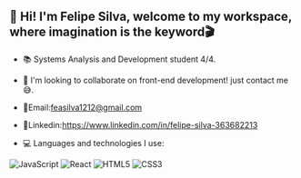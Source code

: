  👋 Hi! I'm Felipe Silva, welcome to my workspace, where imagination is the keyword🎬
----------------------------------------------------------------------------------------------
- 📚 Systems Analysis and Development student 4/4.

- 🔎 I'm looking to collaborate on front-end development! just contact me😅.

- 📩Email:feasilva1212@gmail.com
 
- 📌Linkedin:https://www.linkedin.com/in/felipe-silva-363682213

- 💻 Languages and technologies I use:

![JavaScript](https://img.shields.io/badge/JavaScript-F7DF1E?style=for-the-badge&logo=javascript&logoColor=black)
![React](https://img.shields.io/badge/React-17.0.2-61DAFB?style=for-the-badge&logo=react&logoColor=white)
![HTML5](https://img.shields.io/badge/HTML5-E34F26?style=for-the-badge&logo=html5&logoColor=white)
![CSS3](https://img.shields.io/badge/CSS3-1572B6?style=for-the-badge&logo=css3&logoColor=white)


